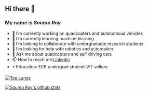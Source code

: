 ## Hi there 👋 
### My name is ***Soumo Roy***

<!--
**s0um0r0y/s0um0r0y** is a ✨ _special_ ✨ repository because its `README.md` (this file) appears on your GitHub profile.

Here are some ideas to get you started: -->


- 🔭 I’m currently working on quadcopters and autonomous vehicles
- 🌱 I’m currently learning machine learning
- 👯 I’m looking to collaborate with undergraduate research students
- 🤔 I’m looking for help with robotics and automation
- 💬 Ask me about quadcopters and self driving cars
- 📫 How to reach me:[LinkedIn](www.linkedin.com/in/soumo-roy)
- ⚡ Education: ECE undergrad student-VIT vellore

[![Top Langs](https://github-readme-stats.vercel.app/api/top-langs/?username=s0um0r0y)](https://github.com/anuraghazra/github-readme-stats)

[![Soumo Roy's github stats](https://github-readme-stats.vercel.app/api?username=s0um0r0y&count_private=true&show_icons=true&theme=radical&hide_rank=false)](https://github.com/anuraghazra/github-readme-stats)
